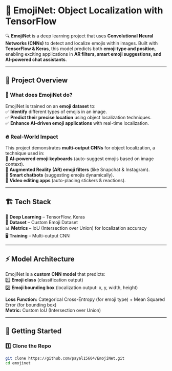 # 🚀 EmojiNet: Object Localization with TensorFlow  

🔍 **EmojiNet** is a deep learning project that uses **Convolutional Neural Networks (CNNs)** to detect and localize emojis within images. Built with **TensorFlow & Keras**, this model predicts both **emoji type and position**, enabling exciting applications in **AR filters, smart emoji suggestions, and AI-powered chat assistants**.  

---

## 🎯 Project Overview  
### 🔹 What does EmojiNet do?  
EmojiNet is trained on an **emoji dataset** to:  
✅ **Identify** different types of emojis in an image.  
✅ **Predict their precise location** using object localization techniques.  
✅ **Enhance AI-driven emoji applications** with real-time localization.  

### 🔥 Real-World Impact  
This project demonstrates **multi-output CNNs** for object localization, a technique used in:  
💬 **AI-powered emoji keyboards** (auto-suggest emojis based on image context).  
📱 **Augmented Reality (AR) emoji filters** (like Snapchat & Instagram).  
🤖 **Smart chatbots** (suggesting emojis dynamically).  
🎥 **Video editing apps** (auto-placing stickers & reactions).  

---

## 🏗️ Tech Stack  
🚀 **Deep Learning** – TensorFlow, Keras  
🎨 **Dataset** – Custom Emoji Dataset  
📊 **Metrics** – IoU (Intersection over Union) for localization accuracy  
🖥️ **Training** – Multi-output CNN  

---

## ⚡ Model Architecture  
EmojiNet is a **custom CNN model** that predicts:  
1️⃣ **Emoji class** (classification output)  
2️⃣ **Emoji bounding box** (localization output: x, y, width, height)  

**Loss Function:** Categorical Cross-Entropy (for emoji type) + Mean Squared Error (for bounding box)  
**Metric:** Custom IoU (Intersection over Union)  

---

## 🚀 Getting Started  

### 1️⃣ Clone the Repo  
```bash
git clone https://github.com/payal15604/EmojiNet.git
cd emojinet

